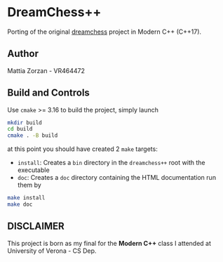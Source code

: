 # DreamChess++
Porting of the original [dreamchess](https://github.com/dreamchess/dreamchess) project in Modern C++ (C++17).

## Author
Mattia Zorzan - VR464472

## Build and Controls
Use `cmake` >= 3.16 to build the project, simply launch
```bash
mkdir build
cd build
cmake . -B build
```
at this point you should have created 2 `make` targets:
* `install`: Creates a `bin` directory in the `dreamchess++` root with the executable
* `doc`: Creates a `doc` directory containing the HTML documentation
run them by
```bash
make install
make doc
```

## DISCLAIMER
This project is born as my final for the **Modern C++** class I attended at University of Verona - CS Dep.
